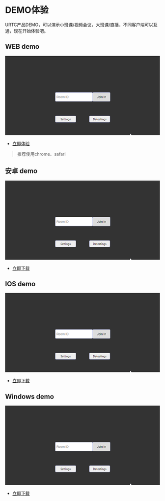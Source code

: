 #  DEMO体验

URTC产品DEMO，可以演示小班课/视频会议，大班课/直播，不同客户端可以互通，现在开始体验吧。

## WEB demo

![](/images/demoImage/webdemo.gif) 

 - [立即体验](https://demo.urtc.com.cn/)
 
> 推荐使用chrome、safari

## 安卓 demo

![](/images/demoImage/webdemo.gif) 

 - [立即下载](https://fir.im/91cy)

## IOS demo
 
 ![](/images/demoImage/webdemo.gif) 
 
 - [立即下载](https://fir.im/vy1e)
 
## Windows demo
 
 ![](/images/demoImage/webdemo.gif) 
 
 - [立即下载](http://urtcdemo.cn-bj.ufileos.com/URTCwindowsDEMOx8620191210.zip)
 
  
